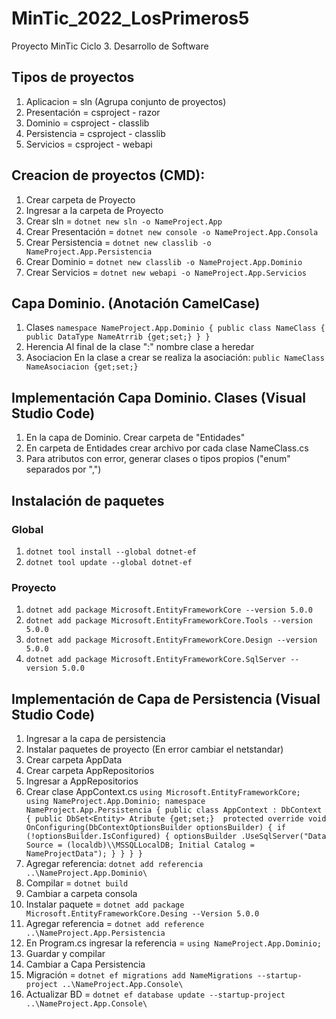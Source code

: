 # MinTic_2022_LosPrimeros5
Proyecto MinTic Ciclo 3. Desarrollo de Software

## Tipos de proyectos
1. Aplicacion = sln (Agrupa conjunto de proyectos)
2. Presentación = csproject - razor
3. Dominio = csproject - classlib
4. Persistencia = csproject - classlib
5. Servicios = csproject - webapi

## Creacion de proyectos (CMD):
1. Crear carpeta de Proyecto
2. Ingresar a la carpeta de Proyecto 
3. Crear sln = `dotnet new sln -o NameProject.App`
4. Crear Presentación = `dotnet new console -o NameProject.App.Consola`
5. Crear Persistencia = `dotnet new classlib -o NameProject.App.Persistencia`
6. Crear Dominio = `dotnet new classlib -o NameProject.App.Dominio`
7. Crear Servicios = `dotnet new webapi -o NameProject.App.Servicios`

## Capa Dominio. (Anotación CamelCase)
1. Clases
`namespace NameProject.App.Dominio
{
	public class NameClass
	{
		public DataType NameAtrrib {get;set;}
	}
}`
2. Herencia 
	Al final de la clase ":" nombre clase a heredar
3. Asociacion
En la clase a crear se realiza la asociación: `public NameClass NameAsociacion {get;set;}`

## Implementación Capa Dominio. Clases (Visual Studio Code)
1. En la capa de Dominio. Crear carpeta de "Entidades"
2. En carpeta de Entidades crear archivo por cada clase NameClass.cs
3. Para atributos con error, generar clases o tipos propios ("enum" separados por ",")

## Instalación de paquetes
### Global
1. `dotnet tool install --global dotnet-ef`
2. `dotnet tool update --global dotnet-ef`
### Proyecto
1. `dotnet add package Microsoft.EntityFrameworkCore --version 5.0.0`
2. `dotnet add package Microsoft.EntityFrameworkCore.Tools --version 5.0.0`
3. `dotnet add package Microsoft.EntityFrameworkCore.Design --version 5.0.0`
4. `dotnet add package Microsoft.EntityFrameworkCore.SqlServer --version 5.0.0`

## Implementación de Capa de Persistencia (Visual Studio Code)
1. Ingresar a la capa de persistencia
2. Instalar paquetes de proyecto (En error cambiar el netstandar)
3. Crear carpeta AppData
4. Crear carpeta AppRepositorios
5. Ingresar a AppRepositorios
6. Crear clase AppContext.cs
`
using Microsoft.EntityFrameworkCore;
using NameProject.App.Dominio;
namespace NameProject.App.Persistencia
{
    public class AppContext : DbContext
    {
            public DbSet<Entity> Atribute {get;set;} 
            protected override void OnConfiguring(DbContextOptionsBuilder optionsBuilder)
        {
            if (!optionsBuilder.IsConfigured)
            {
                optionsBuilder
                .UseSqlServer("Data Source = (localdb)\\MSSQLLocalDB; Initial Catalog = NameProjectData");
            }
        }
    }
}
`
8. Agregar referencia: `dotnet add referencia ..\NameProject.App.Dominio\`
9. Compilar = `dotnet build`
10. Cambiar a carpeta consola
11. Instalar paquete = `dotnet add package Microsoft.EntityFrameworkCore.Desing --Version 5.0.0`
12. Agregar referencia = `dotnet add reference ..\NameProject.App.Persistencia`
13. En Program.cs ingresar la referencia = `using NameProject.App.Dominio;`
14. Guardar y compilar
15. Cambiar a Capa Persistencia
16. Migración = `dotnet ef migrations add NameMigrations --startup-project ..\NameProject.App.Console\`
17. Actualizar BD = `dotnet ef database update --startup-project ..\NameProject.App.Console\`
